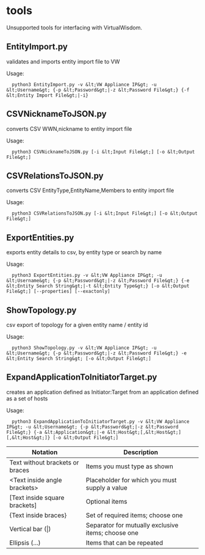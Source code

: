 # tools
Unsupported tools for interfacing with VirtualWisdom.

<h2>EntityImport.py</h2>

validates and imports entity import file to VW

Usage:  

```  python3 EntityImport.py -v &lt;VW Appliance IP&gt; -u &lt;Username&gt; {-p &lt;Password&gt;|-z &lt;Password File&gt;} {-f &lt;Entity Import File&gt;|-i}```

<h2>CSVNicknameToJSON.py</h2>

converts CSV WWN,nickname to entity import file

Usage:

```  python3 CSVNicknameToJSON.py [-i &lt;Input File&gt;] [-o &lt;Output File&gt;]```

<h2>CSVRelationsToJSON.py</h2>

converts CSV EntityType,EntityName,Members to entity import file

Usage:

```  python3 CSVRelationsToJSON.py [-i &lt;Input File&gt;] [-o &lt;Output File&gt;]```

<h2>ExportEntities.py</h2>

exports entity details to csv, by entity type or search by name

Usage:

```  python3 ExportEntities.py -v &lt;VW Appliance IP&gt; -u &lt;Username&gt; {-p &lt;Password&gt;|-z &lt;Password File&gt;} {-e &lt;Entity Search String&gt;|-t &lt;Entity Type&gt;} [-o &lt;Output File&gt;] [--properties] [--exactonly]```

<h2>ShowTopology.py</h2>

csv export of topology for a given entity name / entity id

Usage:

```  python3 ShowTopology.py -v &lt;VW Appliance IP&gt; -u &lt;Username&gt; {-p &lt;Password&gt;|-z &lt;Password File&gt;} -e &lt;Entity Search String&gt; [-o &lt;Output File&gt;]```

<h2>ExpandApplicationToInitiatorTarget.py</h2>

creates an application defined as Initiator:Target from an application defined as a set of hosts

Usage:

```  python3 ExpandApplicationToInitiatorTarget.py -v &lt;VW Appliance IP&gt; -u &lt;Username&gt; {-p &lt;Password&gt;|-z &lt;Password File&gt;} {-a &lt;Application&gt;|-e &lt;Host&gt;[,&lt;Host&gt;][,&lt;Host&gt;]} [-o &lt;Output File&gt;]```

| Notation | Description |
| -------- | ----------- |
| Text without brackets or braces | Items you must type as shown |
| &lt;Text inside angle brackets&gt; | Placeholder for which you must supply a value |
| [Text inside square brackets] | Optional items |
| {Text inside braces} | Set of required items; choose one |
| Vertical bar (&#124;) | Separator for mutually exclusive items; choose one |
| Ellipsis (...) | Items that can be repeated |
